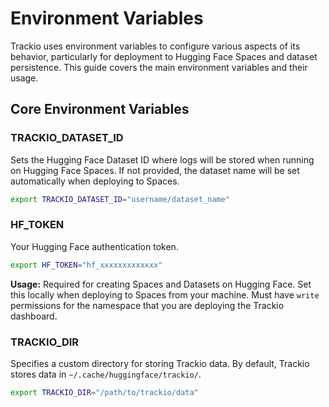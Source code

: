 # Environment Variables

Trackio uses environment variables to configure various aspects of its behavior, particularly for deployment to Hugging Face Spaces and dataset persistence. This guide covers the main environment variables and their usage.

## Core Environment Variables


### TRACKIO_DATASET_ID

Sets the Hugging Face Dataset ID where logs will be stored when running on Hugging Face Spaces. If not provided, the dataset name will be set automatically when deploying to Spaces.


```bash
export TRACKIO_DATASET_ID="username/dataset_name"
```

### HF_TOKEN

Your Hugging Face authentication token.

```bash
export HF_TOKEN="hf_xxxxxxxxxxxxx"
```

**Usage:** Required for creating Spaces and Datasets on Hugging Face. Set this locally when deploying to Spaces from your machine. Must have `write` permissions for the namespace that you are deploying the Trackio dashboard.

### TRACKIO_DIR

Specifies a custom directory for storing Trackio data. By default, Trackio stores data in `~/.cache/huggingface/trackio/`.

```bash
export TRACKIO_DIR="/path/to/trackio/data"
```


